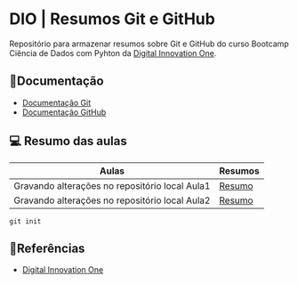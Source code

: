 # DIO | Resumos Git e GitHub

Repositório para armazenar resumos sobre Git e GitHub do curso Bootcamp Ciência de Dados com Pyhton da [Digital Innovation One](https://www.dio.me/).

📕Documentação
-
- [Documentação Git](https://git-scm.com/doc)
- [Documentação GitHub](https://docs.github.com/)

💻 Resumo das aulas
-
| Aulas | Resumos |
|------|----------|
|Gravando alterações no repositório local Aula1|[Resumo]() |
|Gravando alterações no repositório local Aula2|[Resumo]() |

````
git init 
````

## 🔎Referências
- [Digital Innovation One](https://www.dio.me/)
